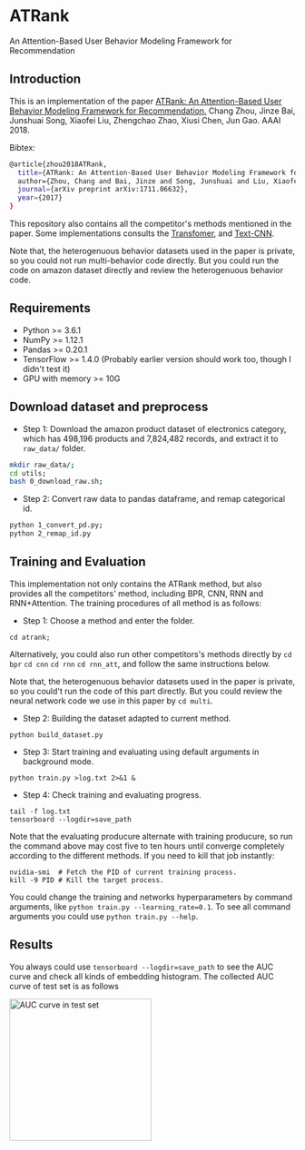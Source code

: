 # ATRank
An Attention-Based User Behavior Modeling Framework for Recommendation

## Introduction
This is an implementation of the paper [ATRank: An Attention-Based User Behavior Modeling Framework for Recommendation.](https://arxiv.org/abs/1711.06632) Chang Zhou, Jinze Bai, Junshuai Song, Xiaofei Liu, Zhengchao Zhao, Xiusi Chen, Jun Gao. AAAI 2018.

Bibtex:
```sh
@article{zhou2018ATRank,
  title={ATRank: An Attention-Based User Behavior Modeling Framework for Recommendation},
  author={Zhou, Chang and Bai, Jinze and Song, Junshuai and Liu, Xiaofei and Zhao, Zhengchao and Chen, Xiusi and Gao, Jun},
  journal={arXiv preprint arXiv:1711.06632},
  year={2017}
}
```

This repository also contains all the competitor's methods mentioned in the paper. Some implementations consults the [Transfomer](https://github.com/Kyubyong/transformer), and [Text-CNN](https://github.com/dennybritz/cnn-text-classification-tf).

Note that, the heterogenuous behavior datasets used in the paper is private, so you could not run multi-behavior code directly.
But you could run the code on amazon dataset directly and review the heterogenuous behavior code.

## Requirements
* Python >= 3.6.1
* NumPy >= 1.12.1
* Pandas >= 0.20.1
* TensorFlow >= 1.4.0 (Probably earlier version should work too, though I didn't test it)
* GPU with memory >= 10G

## Download dataset and preprocess
* Step 1: Download the amazon product dataset of electronics category, which has 498,196 products and 7,824,482 records, and extract it to `raw_data/` folder.
```sh
mkdir raw_data/;
cd utils;
bash 0_download_raw.sh;
```
* Step 2: Convert raw data to pandas dataframe, and remap categorical id.
```sh
python 1_convert_pd.py;
python 2_remap_id.py
```

## Training and Evaluation
This implementation not only contains the ATRank method, but also provides all the competitors' method, including BPR, CNN, RNN and RNN+Attention. The training procedures of all method is as follows:
* Step 1: Choose a method and enter the folder.
```
cd atrank;
```
Alternatively, you could also run other competitors's methods directly by `cd bpr` `cd cnn` `cd rnn` `cd rnn_att`,
and follow the same instructions below.

Note that, the heterogenuous behavior datasets used in the paper is private, so you could't run the code of this part directly.
But you could review the neural network code we use in this paper by `cd multi`.
* Step 2: Building the dataset adapted to current method.
```
python build_dataset.py
```
* Step 3: Start training and evaluating using default arguments in background mode. 
```
python train.py >log.txt 2>&1 &
```
* Step 4: Check training and evaluating progress.
```
tail -f log.txt
tensorboard --logdir=save_path
```
Note that the evaluating producure alternate with training producure, so run the command above may cost five to ten hours until converge completely according to the different methods. If you need to kill that job instantly:
```
nvidia-smi  # Fetch the PID of current training process.
kill -9 PID # Kill the target process.
```

You could change the training and networks hyperparameters by command arguments, like `python train.py --learning_rate=0.1`. To see all command arguments you could use `python train.py --help`.

## Results
You always could use `tensorboard --logdir=save_path` to see the AUC curve and check all kinds of embedding histogram.
The collected AUC curve of test set is as follows

<img src="https://github.com/jinze1994/ATRank/blob/master/utils/auc.png" height = "250" alt="AUC curve in test set" align=left />
